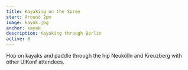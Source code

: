 ```yaml
---
title: Kayaking on the Spree
start: Around 2pm
image: kayak.jpg
anchor: kayak
description: Kayaking through Berlin
active: 0
---
```


<p>
  Hop on kayaks and paddle through the hip Neukölln and Kreuzberg with other UIKonf attendees.
</p>